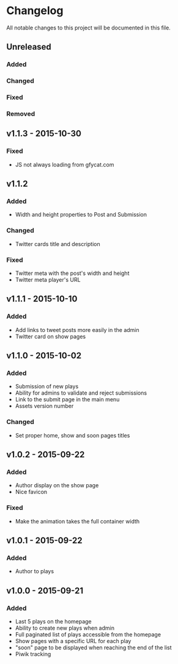 # Changelog
All notable changes to this project will be documented in this file.

## Unreleased
### Added

### Changed

### Fixed

### Removed

## v1.1.3 - 2015-10-30
### Fixed
- JS not always loading from gfycat.com

## v1.1.2
### Added
- Width and height properties to Post and Submission

### Changed
- Twitter cards title and description

### Fixed
- Twitter meta with the post's width and height
- Twitter meta player's URL

## v1.1.1 - 2015-10-10
### Added
- Add links to tweet posts more easily in the admin
- Twitter card on show pages

## v1.1.0 - 2015-10-02
### Added
- Submission of new plays
- Ability for admins to validate and reject submissions
- Link to the submit page in the main menu
- Assets version number

### Changed
- Set proper home, show and soon pages titles

## v1.0.2 - 2015-09-22
### Added
- Author display on the show page
- Nice favicon

### Fixed
- Make the animation takes the full container width

## v1.0.1 - 2015-09-22
### Added
- Author to plays

## v1.0.0 - 2015-09-21
### Added
- Last 5 plays on the homepage
- Ability to create new plays when admin
- Full paginated list of plays accessible from the homepage
- Show pages with a specific URL for each play
- "soon" page to be displayed when reaching the end of the list
- Piwik tracking
